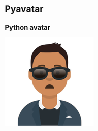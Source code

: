 # Pyavatar
## Python avatar
![](https://raw.githubusercontent.com/nclsbayona/Pyavatar/master/AVATAR.png)
